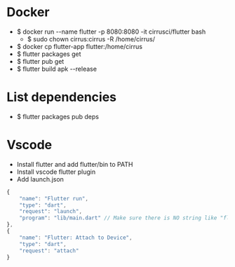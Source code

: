 Docker
=====
* $ docker run --name flutter -p 8080:8080 -it cirrusci/flutter bash
    * $ sudo chown cirrus:cirrus -R /home/cirrus/
* $ docker cp flutter-app flutter:/home/cirrus
* $ flutter packages get
* $ flutter pub get
* $ flutter build apk --release

List dependencies
=====
* $ flutter packages pub deps

Vscode
=====
* Install flutter and add flutter/bin to PATH
* Install vscode flutter plugin
* Add launch.json
```js
{
    "name": "Flutter run",
    "type": "dart",
    "request": "launch",
    "program": "lib/main.dart" // Make sure there is NO string like "flutter_web" in pubspec.yaml
},
{
    "name": "Flutter: Attach to Device",
    "type": "dart",
    "request": "attach"
}
```
